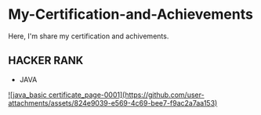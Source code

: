 # My-Certification-and-Achievements
<p>Here, I'm share my certification and achivements.</p>
<h2>HACKER RANK</h2>
<ul>
  <li>JAVA</li>
</ul>

<a href="https://www.hackerrank.com/certificates/33fb7a629e77">
![java_basic certificate_page-0001](https://github.com/user-attachments/assets/824e9039-e569-4c69-bee7-f9ac2a7aa153)</a>
